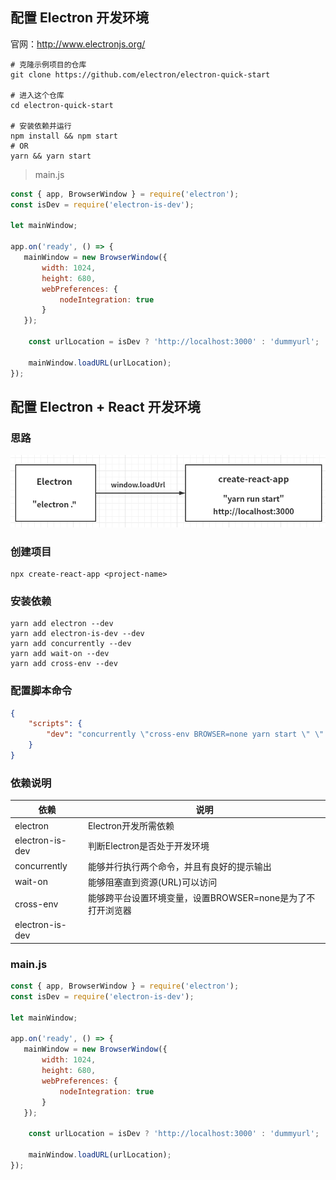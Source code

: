 ## 配置 Electron 开发环境

官网：http://www.electronjs.org/

```shell
# 克隆示例项目的仓库
git clone https://github.com/electron/electron-quick-start

# 进入这个仓库
cd electron-quick-start

# 安装依赖并运行
npm install && npm start
# OR
yarn && yarn start
```

> main.js

```js
const { app, BrowserWindow } = require('electron');
const isDev = require('electron-is-dev');

let mainWindow;

app.on('ready', () => {
   mainWindow = new BrowserWindow({
       width: 1024,
       height: 680,
       webPreferences: {
           nodeIntegration: true
       }
   });
    
    const urlLocation = isDev ? 'http://localhost:3000' : 'dummyurl';
    
    mainWindow.loadURL(urlLocation);
});
```



## 配置 Electron + React 开发环境

### 思路

![](./images/image-20210131212101946.png)

### 创建项目

```shell
npx create-react-app <project-name>
```

### 安装依赖

```shell
yarn add electron --dev
yarn add electron-is-dev --dev
yarn add concurrently --dev
yarn add wait-on --dev
yarn add cross-env --dev
```

### 配置脚本命令

```json
{
    "scripts": {
        "dev": "concurrently \"cross-env BROWSER=none yarn start \" \" wait-on http://localhost:3000 && electron . \"",
    }
}
```

### 依赖说明

| 依赖            | 说明                                                       |
| --------------- | ---------------------------------------------------------- |
| electron        | Electron开发所需依赖                                       |
| electron-is-dev | 判断Electron是否处于开发环境                               |
| concurrently    | 能够并行执行两个命令，并且有良好的提示输出                 |
| wait-on         | 能够阻塞直到资源(URL)可以访问                              |
| cross-env       | 能够跨平台设置环境变量，设置BROWSER=none是为了不打开浏览器 |
| electron-is-dev |                                                            |

### main.js

```js
const { app, BrowserWindow } = require('electron');
const isDev = require('electron-is-dev');

let mainWindow;

app.on('ready', () => {
   mainWindow = new BrowserWindow({
       width: 1024,
       height: 680,
       webPreferences: {
           nodeIntegration: true
       }
   });
    
    const urlLocation = isDev ? 'http://localhost:3000' : 'dummyurl';
    
    mainWindow.loadURL(urlLocation);
});
```

